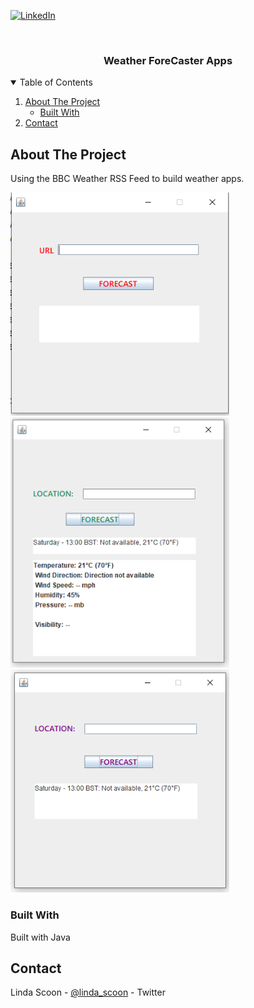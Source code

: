 [![LinkedIn][linkedin-shield]][linkedin-url]


<br />

  <h3 align="center">Weather ForeCaster Apps</h3>

<!-- TABLE OF CONTENTS -->
<details open="open">
  <summary>Table of Contents</summary>
  <ol>
    <li>
      <a href="#about-the-project">About The Project</a>
      <ul>
        <li><a href="#built-with">Built With</a></li>
      </ul>
    </li>
    <li><a href="#contact">Contact</a></li>
  </ol>
</details>

<!-- ABOUT THE PROJECT -->
## About The Project
Using the BBC Weather RSS Feed to build weather apps.

<img src="forecaster.PNG" alt="weather forcaster" width="350"/>
<img src="forecaster2.PNG" alt="weather forcaster" width="350"/>
<img src="forecaster3.PNG" alt="weather forcaster" width="350"/>


### Built With

Built with Java 

<!-- CONTACT -->
## Contact

Linda Scoon - [@linda_scoon](https://twitter.com/linda_scoon) - Twitter

<!-- MARKDOWN LINKS & IMAGES --> 
[linkedin-shield]: https://img.shields.io/badge/-LinkedIn-black.svg?style=for-the-badge&logo=linkedin&colorB=555
[linkedin-url]: https://www.linkedin.com/in/linda-scoon/
